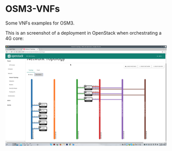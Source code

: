 # OSM3-VNFs
Some VNFs examples for OSM3.


This is an screenshot of a deployment in OpenStack when orchestrating a 4G core:


![alt text](Screenshot_OpenStack.png)
